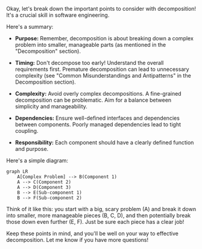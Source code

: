 Okay, let's break down the important points to consider with decomposition! It's a crucial skill in software engineering.

Here's a summary:

*   **Purpose:** Remember, decomposition is about breaking down a complex problem into smaller, manageable parts (as mentioned in the \"Decomposition\" section).

*   **Timing:** Don't decompose too early! Understand the overall requirements first. Premature decomposition can lead to unnecessary complexity (see \"Common Misunderstandings and Antipatterns\" in the Decomposition section).

*   **Complexity:** Avoid overly complex decompositions. A fine-grained decomposition can be problematic. Aim for a balance between simplicity and manageability.

*   **Dependencies:** Ensure well-defined interfaces and dependencies between components. Poorly managed dependencies lead to tight coupling.

*   **Responsibility:** Each component should have a clearly defined function and purpose.

Here's a simple diagram:

```mermaid
graph LR
    A[Complex Problem] --> B(Component 1)
    A --> C(Component 2)
    A --> D(Component 3)
    B --> E(Sub-component 1)
    B --> F(Sub-component 2)
```

Think of it like this: you start with a big, scary problem (A) and break it down into smaller, more manageable pieces (B, C, D), and then potentially break those down even further (E, F).  Just be sure each piece has a clear job!

Keep these points in mind, and you'll be well on your way to effective decomposition. Let me know if you have more questions!
